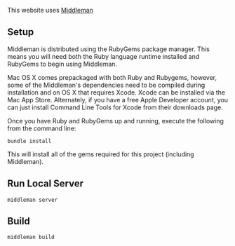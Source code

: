 This website uses [Middleman](https://middlemanapp.com/)

## Setup

Middleman is distributed using the RubyGems package manager. This means you will
need both the Ruby language runtime installed and RubyGems to begin using
Middleman.

Mac OS X comes prepackaged with both Ruby and Rubygems, however, some of the
Middleman's dependencies need to be compiled during installation and on OS X
that requires Xcode. Xcode can be installed via the Mac App Store. Alternately,
if you have a free Apple Developer account, you can just install Command Line
Tools for Xcode from their downloads page.

Once you have Ruby and RubyGems up and running, execute the following from the
command line:

    bundle install

This will install all of the gems required for this project (including
Middleman).

## Run Local Server

    middleman server

## Build

    middleman build

